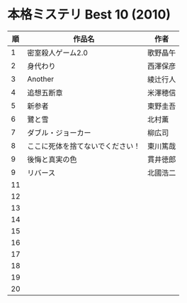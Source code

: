 # 本格ミステリ Best 10 (2010)

| 順   | 作品名              | 作者   |
| --- | ---------------- | ---- |
| 1   | 密室殺人ゲーム2.0       | 歌野晶午 |
| 2   | 身代わり             | 西澤保彦 |
| 3   | Another          | 綾辻行人 |
| 4   | 追想五断章            | 米澤穂信 |
| 5   | 新参者              | 東野圭吾 |
| 6   | 鷺と雪              | 北村薫  |
| 7   | ダブル・ジョーカー        | 柳広司  |
| 8   | ここに死体を捨てないでください！ | 東川篤哉 |
| 9   | 後悔と真実の色          | 貫井徳郎 |
| 9   | リバース             | 北國浩二 |
| 11  |                  |      |
| 12  |                  |      |
| 13  |                  |      |
| 14  |                  |      |
| 15  |                  |      |
| 16  |                  |      |
| 17  |                  |      |
| 18  |                  |      |
| 19  |                  |      |
| 20  |                  |      |